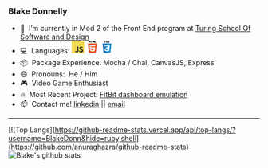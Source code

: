 ### Blake Donnelly

- 🔭&nbsp;  I’m currently in Mod 2 of the Front End program at [Turing School Of Software and Design](https://turing.io/)
- :computer:&nbsp;  Languages: 
<img align="" alt="javascript logo" width="25px" src="https://raw.githubusercontent.com/github/explore/80688e429a7d4ef2fca1e82350fe8e3517d3494d/topics/javascript/javascript.png" />  <img align="" alt="javascript logo" width="25px" src="https://raw.githubusercontent.com/github/explore/80688e429a7d4ef2fca1e82350fe8e3517d3494d/topics/html/html.png" />  <img align="" alt="javascript logo" width="25px" src="https://raw.githubusercontent.com/github/explore/80688e429a7d4ef2fca1e82350fe8e3517d3494d/topics/css/css.png" /> </br >
- :package:&nbsp;  Package Experience: Mocha / Chai, CanvasJS, Express
- 😄&nbsp;  Pronouns:&nbsp;  He / Him
- :video_game:&nbsp;  Video Game Enthusiast 
- :fire:&nbsp; Most Recent Project: [FitBit dashboard emulation](https://github.com/BlakeDonn/fitlit-starter-kit)
- 📫&nbsp;  Contact me!  [linkedin](https://www.linkedin.com/in/blake-donnelly/)  || [email](blake.donnelly2@yahoo.com)

___
[![Top Langs](https://github-readme-stats.vercel.app/api/top-langs/?username=BlakeDonn&hide=ruby,shell](https://github.com/anuraghazra/github-readme-stats)  ![Blake's github stats](https://github-readme-stats.vercel.app/api?username=BlakeDonn&count_private=true&show_icons=true&theme=dark)

 


